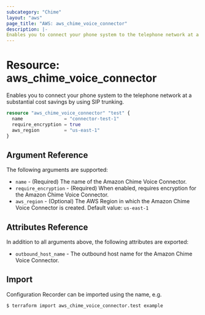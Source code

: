 ```yaml
---
subcategory: "Chime"
layout: "aws"
page_title: "AWS: aws_chime_voice_connector"
description: |-
Enables you to connect your phone system to the telephone network at a substantial cost savings by using SIP trunking.
---
```


# Resource: aws_chime_voice_connector

Enables you to connect your phone system to the telephone network at a substantial cost savings by using SIP trunking.

```terraform
resource "aws_chime_voice_connector" "test" {
  name               = "connector-test-1"
  require_encryption = true
  aws_region         = "us-east-1"
}
```

## Argument Reference

The following arguments are supported:

* `name` - (Required) The name of the Amazon Chime Voice Connector.
* `require_encryption` - (Required) When enabled, requires encryption for the Amazon Chime Voice Connector.
* `aws_region` - (Optional) The AWS Region in which the Amazon Chime Voice Connector is created. Default value: `us-east-1`

## Attributes Reference

In addition to all arguments above, the following attributes are exported:

* `outbound_host_name` - The outbound host name for the Amazon Chime Voice Connector.

## Import

Configuration Recorder can be imported using the name, e.g.

```
$ terraform import aws_chime_voice_connector.test example
```
